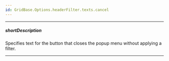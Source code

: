 ```yaml
---
id: GridBase.Options.headerFilter.texts.cancel
---
```

---
##### shortDescription
Specifies text for the button that closes the popup menu without applying a filter.

---
